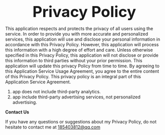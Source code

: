 ### <div align='center' ><font size='20'>Privacy Policy</font></div>



This application respects and protects the privacy of all users using the service. 
In order to provide you with more accurate and personalized services, this application will use and disclose your personal information in accordance with this Privacy Policy. 
However, this application will process this information with a high degree of effort and care. Unless otherwise specified in this Privacy Policy, this application will not disclose or provide this information to third parties without your prior permission.
This application will update this privacy Policy from time to time. By agreeing to this Application Service Usage Agreement, you agree to the entire content of this Privacy Policy.
This privacy policy is an integral part of this Application Service Agreement.



1. app does not include third-party analytics.
2. app include third-party advertising services, not personalized advertising.



**Contact Us**

If you have any questions or suggestions about my Privacy Policy, do not hesitate to contact me at 185403812@qq.com

